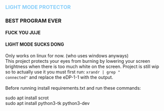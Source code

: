 ### <span style="color:#87CEFA" >LIGHT MODE PROTECTOR</span>

### BEST PROGRAM EVER
#### FUCK YOU JUJE
#### LIGHT MODE SUCKS DONG

Only works on linux for now. (who uses windows anyways)
<br />
This project protects your eyes from burning by lowering your screen brightness when there is too much white on the screen.
Project is still wip so to actually use it you must first run: <code>xrandr | grep " connected"</code> and replace the eDP-1-1 with the output.
<br />
<br />
Before running install requirements.txt and run these commands:

sudo apt install scrot
<br />
sudo apt install python3-tk python3-dev
